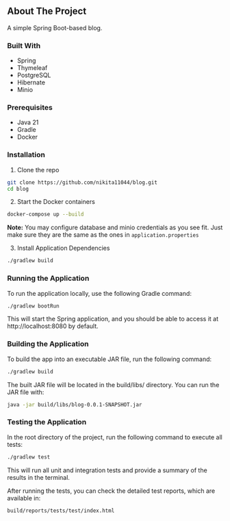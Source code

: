 ## About The Project

A simple Spring Boot-based blog.

### Built With

* Spring
* Thymeleaf
* PostgreSQL
* Hibernate
* Minio

### Prerequisites

* Java 21
* Gradle
* Docker

### Installation

1. Clone the repo

```bash
git clone https://github.com/nikita11044/blog.git
cd blog
```

2. Start the Docker containers

```bash
docker-compose up --build
```

**Note:** You may configure database and minio credentials as you see fit. Just make sure they are the same as the ones in `application.properties`

3. Install Application Dependencies

```bash
./gradlew build
```

### Running the Application 

To run the application locally, use the following Gradle command:
```bash
./gradlew bootRun
```
This will start the Spring application, and you should be able to access it at http://localhost:8080 by default.

### Building the Application 
To build the app into an executable JAR file, run the following command:
```bash
./gradlew build
```
The built JAR file will be located in the build/libs/ directory. You can run the JAR file with:
```bash
java -jar build/libs/blog-0.0.1-SNAPSHOT.jar
```

### Testing the Application
In the root directory of the project, run the following command to execute all tests:
```bash
./gradlew test
```
This will run all unit and integration tests and provide a summary of the results in the terminal.

After running the tests, you can check the detailed test reports, which are available in:

```bash
build/reports/tests/test/index.html
```
